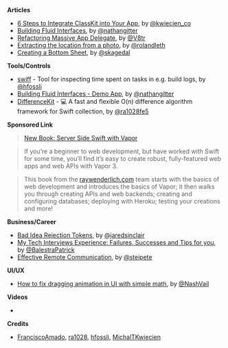 **Articles**

* [6 Steps to Integrate ClassKit into Your App](https://www.netguru.co/codestories/6-steps-to-integrate-classkit-into-your-app?utm_campaign=Codestories&utm_source=iosgoodies&utm_medium=social), by [@kwiecien_co](https://twitter.com/kwiecien_co)
* [Building Fluid Interfaces](https://medium.com/@nathangitter/building-fluid-interfaces-ios-swift-9732bb934bf5), by [@nathangitter](https://twitter.com/nathangitter)
* [Refactoring Massive App Delegate](http://www.vadimbulavin.com/refactoring-massive-app-delegate/), by [@V8tr](https://twitter.com/V8tr)
* [Extracting the location from a photo](https://rolandleth.com/extracting-the-location-from-a-photo), by [@rolandleth](https://twitter.com/rolandleth)
* [Creating a Bottom Sheet](https://skagedal.github.io/2018/08/03/bottom-sheet.html), by [@skagedal](https://twitter.com/skagedal)

**Tools/Controls**

* [swiff](https://github.com/agens-no/swiff) - Tool for inspecting time spent on tasks in e.g. build logs, by [@hfossli](https://twitter.com/hfossli)
* [Building Fluid Interfaces - Demo App](https://github.com/nathangitter/fluid-interfaces), by [@nathangitter](https://twitter.com/nathangitter)
* [DifferenceKit](https://github.com/ra1028/DifferenceKit) - 💻 A fast and flexible O(n) difference algorithm framework for Swift collection, by [@ra1028fe5](https://twitter.com/ra1028fe5)

**Sponsored Link**

> [New Book: Server Side Swift with Vapor](https://store.raywenderlich.com/products/server-side-swift-with-vapor)

> If you’re a beginner to web development, but have worked with Swift for some time, you’ll find it’s easy to create robust, fully-featured web apps and web APIs with Vapor 3.

> This book from the [raywenderlich.com](https://raywenderlich.com/) team starts with the basics of web development and introduces the basics of Vapor; it then walks you through creating APIs and web backends; creating and configuring databases; deploying with Heroku; testing your creations and more!

**Business/Career**

* [Bad Idea Rejection Tokens](http://blog.jaredsinclair.com/post/176737572155/bad-idea-rejection-tokens), by [@jaredsinclair](https://twitter.com/jaredsinclair)
* [My Tech Interviews Experience: Failures, Successes and Tips for you](https://patrickbalestra.com/blog/2018/08/06/my-tech-interviews-experience.html), by [@BalestraPatrick](https://twitter.com/BalestraPatrick)
* [Effective Remote Communication](https://pspdfkit.com/blog/2018/effective-remote-communication/), by [@steipete](https://twitter.com/steipete)

**UI/UX**

* [How to fix dragging animation in UI with simple math](https://uxdesign.cc/how-to-fix-dragging-animation-in-ui-with-simple-math-4bbc10deccf7), by [@NashVail](https://twitter.com/NashVail)

**Videos**

* 

**Credits**

* [FranciscoAmado](https://github.com/FranciscoAmado), [ra1028](https://github.com/ra1028), [hfossli](https://github.com/hfossli), [MichalTKwiecien](https://github.com/MichalTKwiecien)

